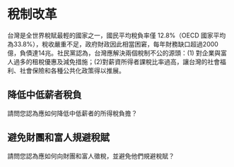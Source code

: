 # 稅制改革

台灣是全世界稅賦最輕的國家之一，國民平均稅負率僅 12.8%（OECD 國家平均為33.8%），稅收嚴重不足，政府財政因此相當困窘，每年財務缺口超過2000億，負債達14兆。社民黨認為，台灣應解決兩個稅制不公的源頭：(1) 對企業與富人過多的租稅優惠及減免措施；(2)對薪資所得者課稅比率過高，讓台灣的社會福利、社會保險和各種公共化政策得以推展。

## 降低中低薪者稅負

請問您認為應如何降低中低薪者的所得稅負擔？

## 避免財團和富人規避稅賦

請問您認為應如何向財團和富人徵稅，並避免他們規避稅賦？

